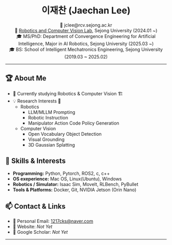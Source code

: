 <h1 align="center">이재찬 (Jaechan Lee)</h1>

<p align="center">
  📧 jclee@rcv.sejong.ac.kr <br>
  🏫 <a href="https://rcv.sejong.ac.kr/">Robotics and Computer Vision Lab</a>, Sejong University (2024.01 ~) <br>
  🎓 MS/PhD: Department of Convergence Engineering for Artificial Intelligence, Major in AI Robotics, Sejong University (2025.03 ~) <br>
  🎓 BS: School of Intelligent Mechatronics Engineering, Sejong University (2019.03 ~ 2025.02) <br>
</p>

---

## 🏆 About Me
- 🤖 Currently studying Robotics & Computer Vision 🏗️
- 💡 Research Interests 💭
    - Robotics
      - LLM/MLLM Prompting
      - Robotic Instruction
      - Manipulator Action Code Policy Generation
    - Computer Vision
      - Open Vocabulary Object Detection
      - Visual Grounding
      - 3D Gaussian Splatting

## 🔧 Skills & Interests
- **Programming:** Python, Pytorch, ROS2, c, c++
- **OS exeperience:** Mac OS, Linux(Ubuntu), Windows
- **Robotics / Simulator:** Isaac Sim, MoveIt, RLBench, PyBullet
- **Tools & Platforms:** Docker, Git, NVIDIA Jetson (Orin Nano)

## 📫 Contact & Links
- 📩 Personal Email: 1217cks@naver.com
- 🔗 Website: *Not Yet*
- 📝 Google Scholar: *Not Yet*

---
